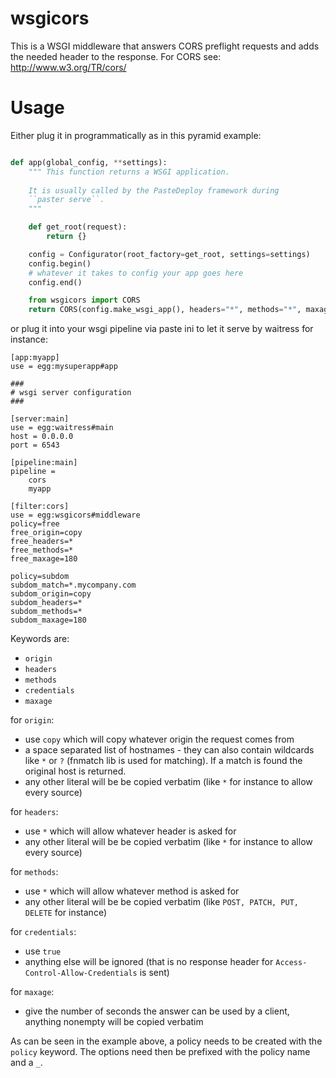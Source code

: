 wsgicors
=========
This is a WSGI middleware that answers CORS preflight requests and adds the needed header
to the response.
For CORS see: http://www.w3.org/TR/cors/

Usage
======

Either plug it in programmatically as in this pyramid example:

```python

def app(global_config, **settings):
    """ This function returns a WSGI application.
    
    It is usually called by the PasteDeploy framework during 
    ``paster serve``.
    """

    def get_root(request):
        return {}

    config = Configurator(root_factory=get_root, settings=settings)
    config.begin()
    # whatever it takes to config your app goes here
    config.end()

    from wsgicors import CORS
    return CORS(config.make_wsgi_app(), headers="*", methods="*", maxage="180", origin="*")
```

or plug it into your wsgi pipeline via paste ini to let it serve by waitress for instance:

```
[app:myapp]
use = egg:mysuperapp#app

###
# wsgi server configuration
###

[server:main]
use = egg:waitress#main
host = 0.0.0.0
port = 6543

[pipeline:main]
pipeline =
    cors
    myapp

[filter:cors]
use = egg:wsgicors#middleware
policy=free
free_origin=copy
free_headers=*
free_methods=*
free_maxage=180

policy=subdom
subdom_match=*.mycompany.com
subdom_origin=copy
subdom_headers=*
subdom_methods=*
subdom_maxage=180
```

Keywords are:

* `origin`
* `headers`
* `methods`
* `credentials`
* `maxage`

for `origin`:

* use `copy` which will copy whatever origin the request comes from
* a space separated list of hostnames - they can also contain wildcards like `*` or `?` (fnmatch lib is used for matching). If a match is found the original host is returned.
* any other literal will be be copied verbatim (like `*` for instance to allow every source)

for `headers`: 

* use `*` which will allow whatever header is asked for
* any other literal will be be copied verbatim (like `*` for instance to allow every source)

for `methods`: 

* use `*` which will allow whatever method is asked for
* any other literal will be be copied verbatim (like `POST, PATCH, PUT, DELETE` for instance)

for `credentials`:

* use `true` 
* anything else will be ignored (that is no response header for `Access-Control-Allow-Credentials` is sent)

for `maxage`:

* give the number of seconds the answer can be used by a client, anything nonempty will be copied verbatim

As can be seen in the example above, a policy needs to be created with the `policy` keyword.
The options need then be prefixed with the policy name and a `_`.
